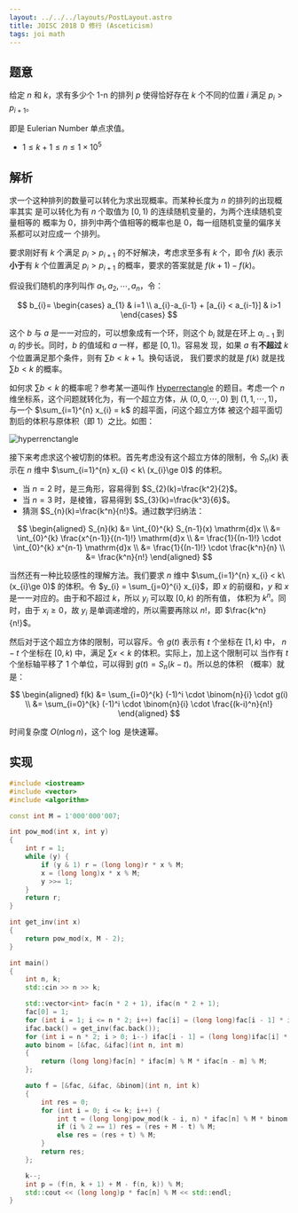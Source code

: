 ```yaml
---
layout: ../../../layouts/PostLayout.astro
title: JOISC 2018 D 修行 (Asceticism)
tags: joi math
---
```


## 题意

给定 $n$ 和 $k$，求有多少个 1-n 的排列 $p$ 使得恰好存在 $k$ 个不同的位置 $i$
满足 $p_{i} > p_{i+1}$。

即是 Eulerian Number 单点求值。

- $1 \le k+1 \le n \le 1 \times 10^5$

## 解析

求一个这种排列的数量可以转化为求出现概率。而某种长度为 $n$ 的排列的出现概率其实
是可以转化为有 $n$ 个取值为 $[0, 1)$ 的连续随机变量的，为两个连续随机变量相等的
概率为 0，排列中两个值相等的概率也是 0，每一组随机变量的偏序关系都可以对应成一
个排列。

要求刚好有 $k$ 个满足 $p_{i} > p_{i+1}$ 的不好解决，考虑求至多有 $k$ 个，即令
$f(k)$ 表示**小于**有 $k$ 个位置满足 $p_{i} > p_{i+1}$ 的概率，要求的答案就是
$f(k+1)-f(k)$。

假设我们随机的序列叫作 $a_{1}, a_{2}, \cdots, a_{n}$，令：

$$
b_{i}=
\begin{cases}
a_{1}                               & i=1 \\
a_{i}-a_{i-1} + [a_{i} < a_{i-1}]   & i>1
\end{cases}
$$

这个 $b$ 与 $a$ 是一一对应的，可以想象成有一个环，则这个 $b_{i}$ 就是在环上
$a_{i-1}$ 到 $a_{i}$ 的步长。同时，$b$ 的值域和 $a$ 一样，都是 $[0, 1)$。容易发
现，如果 $a$ 有**不超过** $k$ 个位置满足那个条件，则有 $\sum b < k+1$。换句话说，
我们要求的就是 $f(k)$ 就是找 $\sum b < k$ 的概率。

如何求 $\sum b < k$ 的概率呢？参考某一道叫作 [Hyperrectangle][at_hyperrectangle]
的题目。考虑一个 $n$ 维坐标系，这个问题就转化为，有一个超立方体，从 $(0,0,\cdots,0)$
到 $(1,1,\cdots,1)$，与一个 $\sum_{i=1}^{n} x_{i} = k$ 的超平面，问这个超立方体
被这个超平面切割后的体积与原体积（即 1）之比。如图：

![hyperrenctangle](/assets/images/hyperrenctangle-ecdf63c7.webp)

接下来考虑求这个被切割的体积。首先考虑没有这个超立方体的限制，令 $S_{n}(k)$ 表
示在 $n$ 维中 $\sum_{i=1}^{n} x_{i} < k\ (x_{i}\ge 0)$ 的体积。

- 当 $n=2$ 时，是三角形，容易得到 $S_{2}(k)=\frac{k^2}{2}$。
- 当 $n=3$ 时，是棱锥，容易得到 $S_{3}(k)=\frac{k^3}{6}$。
- 猜测 $S_{n}(k)=\frac{k^n}{n!}$。通过数学归纳法：

$$
\begin{aligned}
S_{n}(k)    &= \int_{0}^{k} S_{n-1}(x) \mathrm{d}x \\
            &= \int_{0}^{k} \frac{x^{n-1}}{(n-1)!} \mathrm{d}x \\
            &= \frac{1}{(n-1)!} \cdot \int_{0}^{k} x^{n-1} \mathrm{d}x \\
            &= \frac{1}{(n-1)!} \cdot \frac{k^n}{n} \\
            &= \frac{k^n}{n!}
\end{aligned}
$$

当然还有一种比较感性的理解方法。我们要求 $n$ 维中 $\sum_{i=1}^{n} x_{i} < k\
(x_{i}\ge 0)$ 的体积。令 $y_{i} = \sum_{j=0}^{i} x_{i}$，即 $x$ 的前缀和，$y$
和 $x$ 是一一对应的。由于和不超过 $k$，所以 $y_{i}$ 可以取 $[0, k)$ 的所有值，
体积为 $k^n$。同时，由于 $x_{i} \ge 0$，故 $y_{i}$ 是单调递增的，所以需要再除以
$n!$，即 $\frac{k^n}{n!}$。

然后对于这个超立方体的限制，可以容斥。令 $g(t)$ 表示有 $t$ 个坐标在 $[1, k)$ 中，
$n-t$ 个坐标在 $[0, k)$ 中，满足 $\sum x < k$ 的体积。实际上，加上这个限制可以
当作有 $t$ 个坐标轴平移了 1 个单位，可以得到 $g(t)=S_{n}(k-t)$。所以总的体积
（概率）就是：

$$
\begin{aligned}
f(k)    &= \sum_{i=0}^{k} (-1)^i \cdot \binom{n}{i} \cdot g(i) \\
        &= \sum_{i=0}^{k} (-1)^i \cdot \binom{n}{i} \cdot \frac{(k-i)^n}{n!}
\end{aligned}
$$

时间复杂度 $O(n\log n)$，这个 $\log$ 是快速幂。

[at_hyperrectangle]: https://atcoder.jp/contests/jag2014summer-day2/tasks/icpc2014summer_day2_j
[hyperrenctangle_sol]: https://www.luogu.com.cn/blog/chen196422803/solution-at-icpc2014summer-day2-j

## 实现

```cpp
#include <iostream>
#include <vector>
#include <algorithm>

const int M = 1'000'000'007;

int pow_mod(int x, int y)
{
	int r = 1;
	while (y) {
		if (y & 1) r = (long long)r * x % M;
		x = (long long)x * x % M;
		y >>= 1;
	}
	return r;
}

int get_inv(int x)
{
	return pow_mod(x, M - 2);
}

int main()
{
	int n, k;
	std::cin >> n >> k;

	std::vector<int> fac(n * 2 + 1), ifac(n * 2 + 1);
	fac[0] = 1;
	for (int i = 1; i <= n * 2; i++) fac[i] = (long long)fac[i - 1] * i % M;
	ifac.back() = get_inv(fac.back());
	for (int i = n * 2; i > 0; i--) ifac[i - 1] = (long long)ifac[i] * i % M;
	auto binom = [&fac, &ifac](int n, int m)
	{
		return (long long)fac[n] * ifac[m] % M * ifac[n - m] % M;
	};

	auto f = [&fac, &ifac, &binom](int n, int k)
	{
		int res = 0;
		for (int i = 0; i <= k; i++) {
			int t = (long long)pow_mod(k - i, n) * ifac[n] % M * binom(n, i) % M;
			if (i % 2 == 1) res = (res + M - t) % M;
			else res = (res + t) % M;
		}
		return res;
	};

	k--;
	int p = (f(n, k + 1) + M - f(n, k)) % M;
	std::cout << (long long)p * fac[n] % M << std::endl;
}
```
